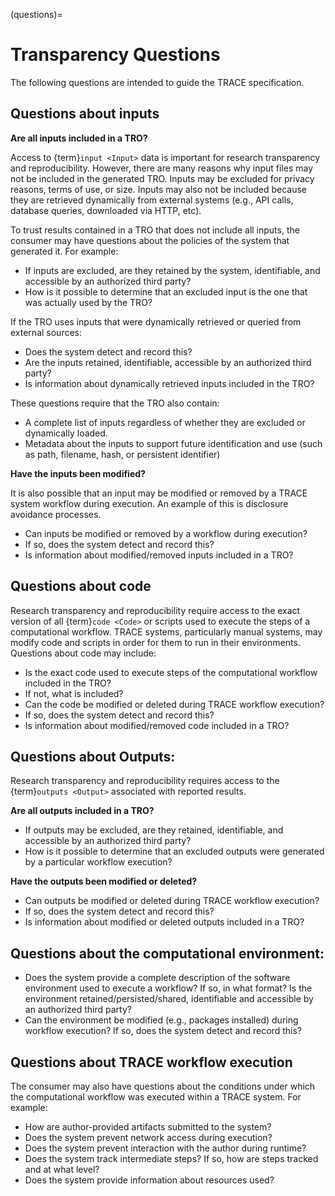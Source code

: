 (questions)=
# Transparency Questions 

The following questions are intended to guide the TRACE specification. 

## Questions about inputs

**Are all inputs included in a TRO?**

Access to {term}`input <Input>` data is important for research transparency and
reproducibility.  However, there are many reasons why input files may not be
included in the generated TRO. Inputs may be excluded for privacy reasons, terms
of use, or size. Inputs may also not be included because they are retrieved
dynamically from external systems (e.g., API calls, database queries, downloaded
via HTTP, etc).

To trust results contained in a TRO that does not include all inputs, the
consumer may have questions about the policies of the system that generated it.
For example:
* If inputs are excluded, are they retained by the system, identifiable, and
  accessible by an authorized third party?
* How is it possible to determine that an excluded input is the one that was
  actually used by the TRO?

If the TRO uses inputs that were dynamically retrieved or queried from external
sources:
* Does the system detect and record this?
* Are the inputs retained, identifiable, accessible by an authorized third
  party?
* Is information about dynamically retrieved inputs included in the TRO?

These questions require that the TRO also contain:
* A complete list of inputs regardless of whether they are excluded or
  dynamically loaded.
* Metadata about the inputs to support future identification and use (such as
  path, filename, hash, or persistent identifier)

**Have the inputs been modified?**

It is also possible that an input may be modified or removed by a TRACE system 
workflow during execution. An example of this is disclosure avoidance processes.

* Can inputs be modified or removed by a workflow during execution?
* If so, does the system detect and record this?
* Is information about modified/removed inputs included in a TRO?

## Questions about code

Research transparency and reproducibility require access to the exact version of
all {term}`code <Code>`  or scripts used to execute the steps of a computational
workflow. TRACE systems, particularly manual systems, may modify code and
scripts in order for them to run in their environments. Questions about code may
include:
* Is the exact code used to execute steps of the computational workflow included
  in the TRO?
* If not, what is included? 
* Can the code be modified or deleted during TRACE workflow execution?
* If so, does the system detect and record this?
* Is information about modified/removed code included in a TRO?

## Questions about Outputs:

Research transparency and reproducibility requires access to the {term}`outputs <Output>` 
associated with reported results. 

**Are all outputs included in a TRO?**

* If outputs may be excluded, are they retained, identifiable, and accessible by
  an authorized third party? 
* How is it possible to determine that an excluded outputs were generated by a
  particular workflow execution?

**Have the outputs been modified or deleted?**

* Can outputs be modified or deleted during TRACE workflow execution? 
* If so, does the system detect and record this? 
* Is information about modified or deleted outputs included in a TRO?


## Questions about the computational environment:

* Does the system provide a complete description of the software environment
  used to execute a workflow? If so, in what format? Is the environment
  retained/persisted/shared, identifiable and accessible by an authorized third
  party?
* Can the environment be modified (e.g., packages installed) during workflow
  execution? If so, does the system detect and record this?


## Questions about TRACE workflow execution

The consumer may also have questions about the conditions under which the
computational workflow was executed within a TRACE system. For example:

* How are author-provided artifacts submitted to the system?
* Does the system prevent network access during execution?
* Does the system prevent interaction with the author during runtime?
* Does the system track intermediate steps? If so, how are steps tracked and at what level?
* Does the system provide information about resources used?

